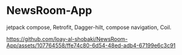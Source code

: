 # NewsRoom-App
jetpack compose, Retrofit, Dagger-hilt, compose navigation, Coil.

https://github.com/loay-al-shobaki/NewsRoom-App/assets/107764558/ffe74c80-6d54-48ed-adb4-67199e6c3c91

